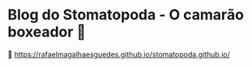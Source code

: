 
# Blog do Stomatopoda - O camarão boxeador 🦐

🔗 https://rafaelmagalhaesguedes.github.io/stomatopoda.github.io/
